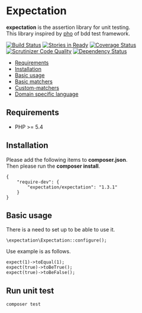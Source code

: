 Expectation
===========

**expectation** is the assertion library for unit testing.  
This library inspired by [pho](https://github.com/danielstjules/pho) of bdd test framework.

[![Build Status](https://travis-ci.org/expectation-php/expectation.svg?branch=master)](https://travis-ci.org/expectation-php/expectation)
[![Stories in Ready](https://badge.waffle.io/expectation-php/expectation.svg?label=ready&title=Ready)](http://waffle.io/expectation-php/expectation)
[![Coverage Status](https://coveralls.io/repos/expectation-php/expectation/badge.png)](https://coveralls.io/r/expectation-php/expectation)
[![Scrutinizer Code Quality](https://scrutinizer-ci.com/g/expectation-php/expectation/badges/quality-score.png?b=master)](https://scrutinizer-ci.com/g/expectation-php/expectation/?branch=master)
[![Dependency Status](https://www.versioneye.com/user/projects/545032df9fc4d53c65000294/badge.svg?style=flat)](https://www.versioneye.com/user/projects/545032df9fc4d53c65000294)

* [Requirements](#requirements)
* [Installation](#installation)
* [Basic usage](#basic-usage)
* [Basic matchers](https://github.com/expectation-php/expectation/wiki/Basic-matchers)
* [Custom-matchers](https://github.com/expectation-php/expectation/wiki/Custom-matchers)
* [Domain specific language](https://github.com/expectation-php/expectation/wiki/Domain-specific-language)


Requirements
---------------------------
* PHP >= 5.4


Installation
---------------------------

Please add the following items to **composer.json**.  
Then please run the **composer install**.

    {
        "require-dev": {
            "expectation/expectation": "1.3.1"
        }
    }

Basic usage
---------------------------

There is a need to set up to be able to use it.

	\expectation\Expectation::configure();

Use example is as follows.

	expect(1)->toEqual(1);
	expect(true)->toBeTrue();
	expect(true)->toBeFalse();

Run unit test
---------------------------

	composer test
